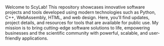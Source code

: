 Welcome to ScyLab! This repository showcases innovative software projects and tools developed using modern technologies such as Python, C++, WebAssembly, HTML, and web design. Here, you’ll find updates, project details, and resources for tools that are available for public use.
My mission is to bring cutting-edge software solutions to life, empowering businesses and the scientific community with powerful, scalable, and user-friendly applications.
